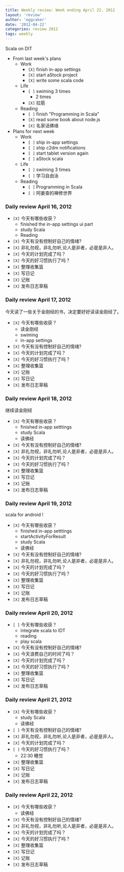```yaml
---
title: Weekly review: Week ending April 22, 2012 
layout: 'review'
author: 'eggcaker'
date: '2012-04-22'
categories: review 2012
tags: weekly
---
```



Scala on DIT

  * From last week's plans 
    * Work 
      * `[X]` finish in-app settings 
      * `[X]` start aStock project 
      * `[X]` write some scala code 
    * Life 
      * `[ ]` swiming 3 times 
        * 2 times 
      * `[X]` 拉筋 
    * Reading 
      * `[ ]` finish "Programming in Scala" 
      * `[X]` read some book about node.js 
      * `[X]` 名家话佛缘 
  * Plans for next week 
    * Work 
      * `[ ]` ship in-app settings 
      * `[ ]` ship c2dm notifications 
      * `[ ]` start tablet version again 
      * `[ ]` aStock scala 
    * Life 
      * `[ ]` swiming 3 times 
      * `[ ]` 学习自由泳 
    * Reading 
      * `[ ]` Programming in Scala 
      * `[ ]` 阿姜查的禅修世界 

### Daily review April 16, 2012

  * `[X]` 今天有哪些收获？ 
    * finished the in-app settings ui part 
    * study Scala 
    * Reading 
  * `[X]` 今天有没有控制好自己的情绪? 
  * `[X]` 非礼勿视，非礼勿听,论人是非者，必是是非人。 
  * `[X]` 今天的计划完成了吗？ 
  * `[X]` 今天的好习惯执行了吗？ 
  * `[X]` 整理收集篮 
  * `[X]` 写日记 
  * `[X]` 记账 
  * `[X]` 发布日志草稿 

### Daily review April 17, 2012

今天读了一些关于金刚经的书，决定要好好读读金刚经了。

  * `[X]` 今天有哪些收获？ 
    * 读金刚经 
    * swiming 
    * in-app settings 
  * `[X]` 今天有没有控制好自己的情绪? 
  * `[X]` 今天的计划完成了吗？ 
  * `[X]` 今天的好习惯执行了吗？ 
  * `[X]` 整理收集篮 
  * `[X]` 记账 
  * `[X]` 写日记 
  * `[X]` 发布日志草稿 

### Daily review April 18, 2012

继续读金刚经

  * `[X]` 今天有哪些收获？ 
    * finished in-app setttings 
    * study Scala 
    * 读佛经 
  * `[X]` 今天有没有控制好自己的情绪? 
  * `[X]` 非礼勿视，非礼勿听,论人是非者，必是是非人。 
  * `[X]` 今天的计划完成了吗？ 
  * `[X]` 今天的好习惯执行了吗？ 
  * `[X]` 整理收集篮 
  * `[X]` 写日记 
  * `[X]` 记账 
  * `[X]` 发布日志草稿 

### Daily review April 19, 2012

scala for android !

  * `[X]` 今天有哪些收获？ 
    * finished in-app setttings 
    * startActivityForResult 
    * study Scala 
    * 读佛经 
  * `[X]` 今天有没有控制好自己的情绪? 
  * `[X]` 非礼勿视，非礼勿听,论人是非者，必是是非人。 
  * `[X]` 今天的计划完成了吗？ 
  * `[X]` 今天的好习惯执行了吗？ 
  * `[X]` 整理收集篮 
  * `[X]` 写日记 
  * `[X]` 记账 
  * `[X]` 发布日志草稿 

### Daily review April 20, 2012

  * `[ ]` 今天有哪些收获？ 
    * integrate scala to IDT 
    * reading 
    * play scala 
  * `[X]` 今天有没有控制好自己的情绪? 
  * `[X]` 今天浪费自己的时间了吗？ 
  * `[X]` 今天的计划完成了吗？ 
  * `[X]` 今天的好习惯执行了吗？ 
  * `[X]` 整理收集篮 
  * `[X]` 写日记 
  * `[X]` 发布日志草稿 

### Daily review April 21, 2012

  * `[X]` 今天有哪些收获？ 
    * study Scala 
    * 读佛经 
  * `[ ]` 今天有没有控制好自己的情绪? 
  * `[X]` 非礼勿视，非礼勿听,论人是非者，必是是非人。 
  * `[X]` 今天的计划完成了吗？ 
  * `[ ]` 今天的好习惯执行了吗？ 
    * 22:30 睡觉 
  * `[X]` 整理收集篮 
  * `[X]` 写日记 
  * `[X]` 记账 
  * `[X]` 发布日志草稿 

### Daily review April 22, 2012

  * `[X]` 今天有哪些收获？ 
    * 读佛经 
  * `[X]` 今天有没有控制好自己的情绪? 
  * `[X]` 非礼勿视，非礼勿听,论人是非者，必是是非人。 
  * `[X]` 今天的计划完成了吗？ 
  * `[X]` 今天的好习惯执行了吗？ 
  * `[X]` 整理收集篮 
  * `[X]` 写日记 
  * `[X]` 记账 
  * `[X]` 发布日志草稿 

